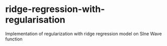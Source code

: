 # ridge-regression-with-regularisation
Implementation of regularization with ridge regression model on SIne Wave function
